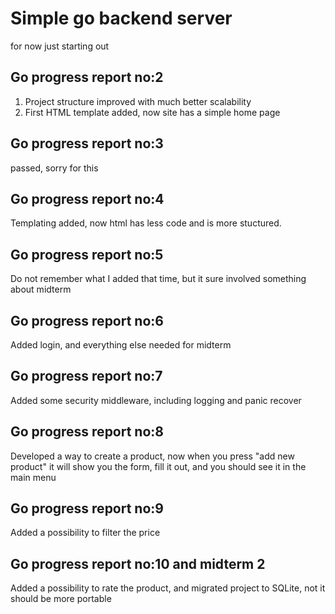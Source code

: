 # Simple go backend server

for now just starting out

## Go progress report no:2

1) Project structure improved with much better scalability
2) First HTML template added, now site has a simple home page

## Go progress report no:3

passed, sorry for this

## Go progress report no:4

Templating added, now html has less code and is more stuctured.

## Go progress report no:5

Do not remember what I added that time, but it sure involved something about midterm

## Go progress report no:6

Added login, and everything else needed for midterm

## Go progress report no:7

Added some security middleware, including logging and panic recover

## Go progress report no:8

Developed a way to create a product, now when you press "add new product"
it will show you the form, fill it out, and you should see it in the main menu

## Go progress report no:9

Added a possibility to filter the price

## Go progress report no:10 and midterm 2

Added a possibility to rate the product, and migrated project to SQLite, not it should be more portable
